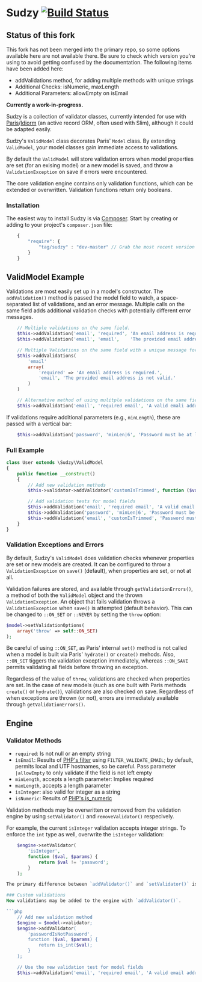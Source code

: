 # Sudzy [![Build Status](https://travis-ci.org/tag/sudzy.png?branch=master)](https://travis-ci.org/tag/sudzy)

## Status of this fork
This fork has not been merged into the primary repo, so some options available here are not available there. Be sure to
check which version you're using to avoid getting confused by the documentation. The following items have been added here:

+ addValidations method, for adding multiple methods with unique strings
+ Additional Checks: isNumeric, maxLength
+ Additional Parameters: allowEmpty on isEmail

**Currently a work-in-progress.**

Sudzy is a collection of validator classes, currently intended for use with [Paris][paris]/[Idiorm][idiorm] (an active record ORM, often used with Slim), although it could be adapted easily.

Sudzy's `ValidModel` class decorates Paris' `Model` class. By extending `ValidModel`, your model classes gain immediate access to validations.

By default the `ValidModel` will store validation errors when model properties are set (for an exising model) or a new model is saved, and throw a `ValidationException` on save if errors were encountered.

[paris]: https://github.com/j4mie/paris
[idiorm]: https://github.com/j4mie/idiorm

The core validation engine contains only validation functions, which can be extended or overwritten. Validation functions return only booleans.

### Installation
The easiest way to install Sudzy is via [Composer][composer]. Start by creating or adding to your project's `composer.json` file:

```js
    {
        "require": {
            "tag/sudzy" : "dev-master" // Grab the most recent version from github
        }
    }
```

[composer]: http://getcomposer.org

## ValidModel Example
Validations are most easily set up in a model's constructor. The `addValidation()` method is passed the model field to watch, a space-separated list of validations, and an error message. Multiple calls on the same field adds additional validation checks with potentially different error messages.

```php
    // Multiple validations on the same field.
    $this->addValidation('email', 'required', 'An email address is required.');
    $this->addValidation('email', 'email',    'The provided email address is not valid.');

    // Multiple Validations on the same field with a unique message for each message
    $this->addValidations(
        'email'
        array(
            'required' => 'An email address is required.',
            'email', 'The provided email address is not valid.'
        )
    )

    // Alternative method of using mulitple validations on the same field.
    $this->addValidation('email', 'required email', 'A valid emali address is required.');
```

If validations require additional parameters (e.g., `minLength`), these are passed with a vertical bar:

```php
    $this->addValidation('password', 'minLen|6', 'Password must be at least 6 characters');
```

### Full Example
```php
class User extends \Sudzy\ValidModel
{
    public function __construct()
    {
        // Add new validation methods
        $this->validator->addValidator('customIsTrimmed', function ($val, $params) {return trim($val) === $val;});

        // Add validation tests for model fields
        $this->addValidation('email', 'required email', 'A valid email address is required.');
        $this->addValidation('password', 'minLen|6', 'Password must be at least 6 characters.');
        $this->addValidation('email', 'customIsTrimmed', 'Password must be at least 6 characters.');
    }
}
```

### Validation Exceptions and Errors
By default, Sudzy's `ValidModel` does validation checks whenever properties are set or new models are created. It can be configured to throw a `ValidationException` on `save()` (default), when properties are set, or not at all.

Validation failures are stored, and available through `getValidationErrors()`, a method of both the `ValidModel` object and the thrown `ValidationException`. An object that fails validation throws a `ValidationException` when `save()` is attempted (default behavior). This can be changed to `::ON_SET` or `::NEVER` by setting the `throw` option:

```php
$model->setValidationOptions(
    array('throw' => self::ON_SET)
);
```

Be careful of using `::ON_SET`, as Paris' internal `set()` method is not called when a model is built via Paris' `hydrate()` or `create()` mehods. Also, `::ON_SET` tiggers the validation exception immediately, whereas `::ON_SAVE` permits validating all fields before throwing an exception.

Regardless of the value of `throw`, validations are checked when properties are set. In the case of new models (such as one built with Paris methods `create()` or `hydrate()`), validations are also checked on save. Regardless of when exceptions are thrown (or not), errors are immediately available through `getValidationErrors()`.

## Engine
### Validator Methods
+ `required`: Is not null or an empty string
+ `isEmail`: Results of [PHP's filter](http://php.net/manual/en/filter.filters.validate.php) using `FILTER_VALIDATE_EMAIL`; by default, permits local and UTF hostnames, so be careful. Pass parameter `|allowEmpty` to only validate if the field is not left empty
+ `minLength`, accepts a length parameter: Implies required
+ `maxLength`, accepts a length parameter
+ `isInteger`: also valid for integer as a string
+ `isNumeric`: Results of [PHP's is_numeric](http://php.net/is_numeric)


Validation methods may be overwritten or removed from the validation engine by using `setValidator()` and `removeValidator()` respecively.

For example, the current `isInteger` validation accepts integer strings. To enforce the `int` type as well, overwrite the `isInteger` validation:
```php
    $engine->setValidator(
        'isInteger',
        function ($val, $params) {
            return $val != 'password';
        }
    );

The primary difference between `addValidator()` and `setValidator()` is that the add method throws an exception if a validator of that name already exists, while set overwrites without warning.

### Custom validations
New validations may be added to the engine with `addValidator()`.

```php
    // Add new validation method
    $engine = $model->validator;
    $engine->addValidator(
        'passwordIsNotPassword',
        function ($val, $params) {
            return is_int($val);
        }
    );

    // Use the new validation test for model fields
    $this->addValidation('email', 'required email', 'A valid email address is required.');
```
